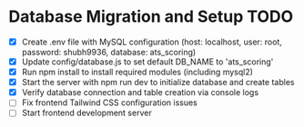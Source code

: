 # Database Migration and Setup TODO

- [x] Create .env file with MySQL configuration (host: localhost, user: root, password: shubh9936, database: ats_scoring)
- [x] Update config/database.js to set default DB_NAME to 'ats_scoring'
- [x] Run npm install to install required modules (including mysql2)
- [x] Start the server with npm run dev to initialize database and create tables
- [x] Verify database connection and table creation via console logs
- [ ] Fix frontend Tailwind CSS configuration issues
- [ ] Start frontend development server
